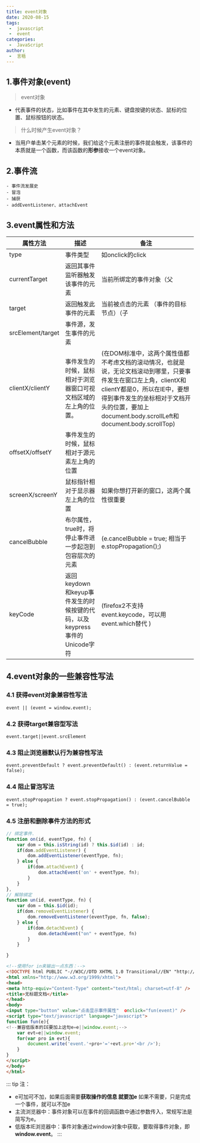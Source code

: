 ```yaml
---
title: event对象
date: 2020-08-15
tags:
 -  javascript
 -  event
categories:
 -  JavaScript
author:
 -  言梧
---
```

## 1.事件对象(event)

> event对象
- 代表事件的状态，比如事件在其中发生的元素、键盘按键的状态、鼠标的位置、鼠标按钮的状态。
> 什么时候产生event对象？
- 当用户单击某个元素的时候，我们给这个元素注册的事件就会触发，该事件的本质就是一个函数，而该函数的**形参**接收一个event对象。

## 2.事件流
```
- 事件流发展史
- 冒泡
- 捕获
- addEventListener、attachEvent
```

## 3.event属性和方法

属性方法 | 描述 | 备注
---|---|---
type | 事件类型 | 如onclick的click
currentTarget | 返回其事件监听器触发该事件的元素 | 当前所绑定的事件对象（父
target | 返回触发此事件的元素 | 当前被点击的元素 （事件的目标节点）（子
srcElement/target | 事件源，发生事件的元素
clientX/clientY | 事件发生的时候，鼠标相对于浏览器窗口可视文档区域的左上角的位置。 | (在DOM标准中，这两个属性值都不考虑文档的滚动情况，也就是说，无论文档滚动到哪里，只要事件发生在窗口左上角，clientX和clientY都是0，所以在IE中，要想得到事件发生的坐标相对于文档开头的位置，要加上document.body.scrollLeft和 document.body.scrollTop)
offsetX/offsetY | 事件发生的时候，鼠标相对于源元素左上角的位置
screenX/screenY | 鼠标指针相对于显示器左上角的位置 | 如果你想打开新的窗口，这两个属性很重要
cancelBubble | 布尔属性，true时，将停止事件进一步起泡到包容层次的元素 | (e.cancelBubble = true; 相当于 e.stopPropagation();)
keyCode | 返回keydown和keyup事件发生的时候按键的代码，以及keypress事件的Unicode字符 | (firefox2不支持 event.keycode，可以用 event.which替代 )

## 4.event对象的一些兼容性写法
### 4.1 获得**event对象**兼容性写法
```
event || (event = window.event);
```

### 4.2 获得**target**兼容型写法
```
event.target||event.srcElement
```

### 4.3 阻止浏览器**默认行为**兼容性写法
```
event.preventDefault ? event.preventDefault() : (event.returnValue = false);
```

### 4.4 阻止**冒泡**写法
```
event.stopPropagation ? event.stopPropagation() : (event.cancelBubble = true);
```

### 4.5 **注册和删除**事件方法的形式
```js
// 绑定事件.
function on(id, eventType, fn) {
    var dom = this.isString(id) ? this.$id(id) : id;
    if(dom.addEventListener) {
        dom.addEventListener(eventType, fn);
    } else {
        if(dom.attachEvent) {
            dom.attachEvent('on' + eventType, fn);
        }
    }
},
// 解除绑定
function un(id, eventType, fn) {
    var dom = this.$id(id);
    if(dom.removeEventListener) {
        dom.removeEventListener(eventType, fn, false);
    } else {
        if(dom.detachEvent) {
            dom.detachEvent("on" + eventType, fn)
        }
    }

}
```


```html
<!--使用for in来输出一点东西：-->
<!DOCTYPE html PUBLIC "-//W3C//DTD XHTML 1.0 Transitional//EN" "http://www.w3.org/TR/xhtml1/DTD/xhtml1-transitional.dtd">
<html xmlns="http://www.w3.org/1999/xhtml">
<head>
<meta http-equiv="Content-Type" content="text/html; charset=utf-8" />
<title>无标题文档</title>
</head>
<body>
<input type="button" value="点击显示事件属性"  οnclick="fun(event)" />
<script type="text/javascript" language="javascript">
function fun(e){
<!--兼容低版本的IE要加上这句e=e||window.event;-->
    var evt=e||window.event;
    for(var pro in evt){
        document.write('event.'+pro+'='+evt.pro+'<br />');
    }
}
</script>
</body>
</html>
```
::: tip 
注：
- e可加可不加，如果后面需要**获取操作的信息 就要加e** 如果不需要，只是完成一个事件，就可以不加e
- 主流浏览器中：事件对象可以在事件的回调函数中通过参数传入，常规写法是简写为e。
- 低版本IE浏览器中：事件对象通过window对象中获取，要取得事件对象，即**window.event**。
:::